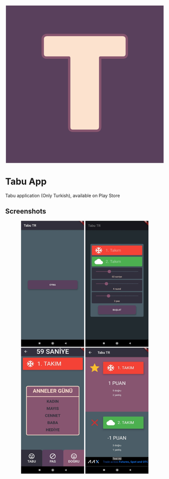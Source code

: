 <p align="center">
  <img src="logo.png" />
</p>

# Tabu App

Tabu application (Only Turkish), available on Play Store

## Screenshots

<p align="center">
  <img src="mainsc.jpeg" height="400em" width="200em"/>
  <img src="settingssc.jpeg" height="400em" width="200em"/>
  <img src="playsc.jpeg" height="400em" width="200em"/>
  <img src="resultsc.jpeg" height="400em" width="200em"/>
</p>
